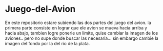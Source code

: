 # Juego-del-Avion

En este repositorio estare subiendo las dos partes del juego del avion.
la primera parte consiste en lograr que ele avion se mueva hacia arriba y hacia abajo, tambien logre ponerle un limite, quise cambiar la imagen de los aviones.. pero no supe donde buscar las necesaria... sin embargo cambie la imagen del fondo por la del rio de la plata.
